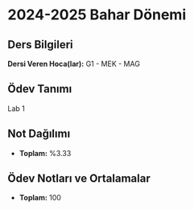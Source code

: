 # 2024-2025 Bahar Dönemi

## Ders Bilgileri
**Dersi Veren Hoca(lar):** G1 - MEK - MAG

## Ödev Tanımı
Lab 1

## Not Dağılımı
* **Toplam:** %3.33

## Ödev Notları ve Ortalamalar
- **Toplam:** 100



 